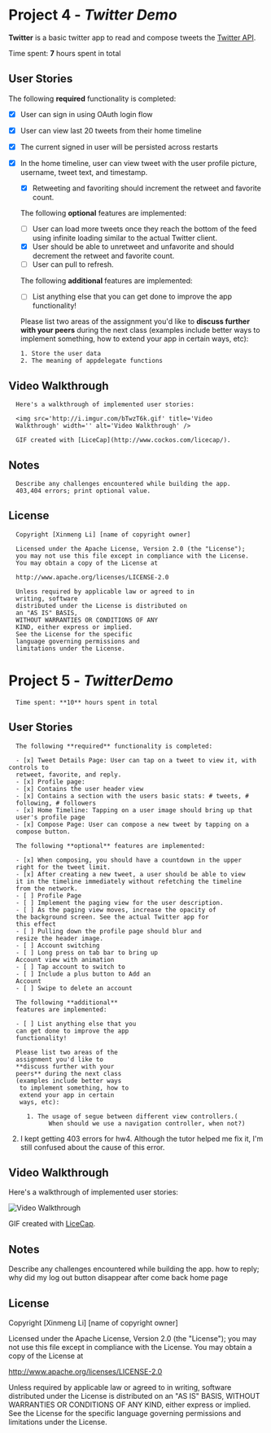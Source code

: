 # Project 4 - *Twitter Demo*

**Twitter** is a basic twitter app to read and compose tweets the
[Twitter API](https://apps.twitter.com/).

Time spent: **7** hours spent in total

## User Stories

The following **required** functionality is completed:

- [x] User can sign in using OAuth login flow
- [x] User can view last 20 tweets from their home timeline
- [x] The current signed in user will be persisted across restarts
- [x] In the home timeline, user can view tweet with the user profile picture,
   username, tweet text, and timestamp.
   - [x] Retweeting and favoriting should increment the retweet and favorite
   count.

   The following **optional** features are implemented:

   - [ ] User can load more tweets once they reach the bottom of the feed using
   infinite loading similar to the actual Twitter client.
   - [x] User should be able to unretweet and unfavorite and should decrement
   the retweet and favorite count.
   - [ ] User can pull to refresh.

   The following **additional** features are implemented:

   - [ ] List anything else that you can get done to improve the app
   functionality!

   Please list two areas of the assignment you'd like to **discuss
   further with your peers** during the next class (examples include
         better ways to implement something, how to extend your app in certain
         ways, etc):

      1. Store the user data
      2. The meaning of appdelegate functions

## Video Walkthrough 

      Here's a walkthrough of implemented user stories:

      <img src='http://i.imgur.com/bTwzT6k.gif' title='Video
      Walkthrough' width='' alt='Video Walkthrough' />

      GIF created with [LiceCap](http://www.cockos.com/licecap/).

## Notes

      Describe any challenges encountered while building the app.
      403,404 errors; print optional value.
## License

      Copyright [Xinmeng Li] [name of copyright owner]

      Licensed under the Apache License, Version 2.0 (the "License");
      you may not use this file except in compliance with the License.
      You may obtain a copy of the License at

      http://www.apache.org/licenses/LICENSE-2.0

      Unless required by applicable law or agreed to in
      writing, software
      distributed under the License is distributed on
      an "AS IS" BASIS,
      WITHOUT WARRANTIES OR CONDITIONS OF ANY
      KIND, either express or implied.
      See the License for the specific
      language governing permissions and
      limitations under the License.




# Project 5 - *TwitterDemo*

      Time spent: **10** hours spent in total

## User Stories

      The following **required** functionality is completed:

      - [x] Tweet Details Page: User can tap on a tweet to view it, with controls to
      retweet, favorite, and reply.
      - [x] Profile page:
      - [x] Contains the user header view
      - [x] Contains a section with the users basic stats: # tweets, #
      following, # followers
      - [x] Home Timeline: Tapping on a user image should bring up that
      user's profile page
      - [x] Compose Page: User can compose a new tweet by tapping on a
      compose button.

      The following **optional** features are implemented:

      - [x] When composing, you should have a countdown in the upper
      right for the tweet limit.
      - [x] After creating a new tweet, a user should be able to view
      it in the timeline immediately without refetching the timeline
      from the network.
      - [ ] Profile Page
      - [ ] Implement the paging view for the user description.
      - [ ] As the paging view moves, increase the opacity of
      the background screen. See the actual Twitter app for
      this effect
      - [ ] Pulling down the profile page should blur and
      resize the header image.
      - [ ] Account switching
      - [ ] Long press on tab bar to bring up
      Account view with animation
      - [ ] Tap account to switch to
      - [ ] Include a plus button to Add an
      Account
      - [ ] Swipe to delete an account

      The following **additional**
      features are implemented:

      - [ ] List anything else that you
      can get done to improve the app
      functionality!

      Please list two areas of the
      assignment you'd like to
      **discuss further with your
      peers** during the next class
      (examples include better ways
       to implement something, how to
       extend your app in certain
       ways, etc):

         1. The usage of segue between different view controllers.(
               When should we use a navigation controller, when not?) 
   2. I kept getting 403 errors for hw4. Although the tutor 
   helped me fix it, I'm still confused about the cause of this error.

## Video Walkthrough 

   Here's a walkthrough of implemented user stories:

   <img src='http://i.imgur.com/bTwzT6k.gif' title='Video
   Walkthrough' width='' alt='Video Walkthrough' />

   GIF created with [LiceCap](http://www.cockos.com/licecap/).

## Notes

   Describe any challenges encountered while building the app.
   how to reply; why did my log out button disappear after come back
   home page
## License

   Copyright [Xinmeng Li] [name of copyright owner]

   Licensed under the Apache License, Version 2.0 (the "License");
   you may not use this file except in compliance with the License.
   You may obtain a copy of the License at

   http://www.apache.org/licenses/LICENSE-2.0

   Unless required by applicable law or agreed to in
   writing, software
   distributed under the License is distributed on
   an "AS IS" BASIS,
   WITHOUT WARRANTIES OR CONDITIONS OF ANY
   KIND, either express or implied.
   See the License for the specific
   language governing permissions and
   limitations under the License.

